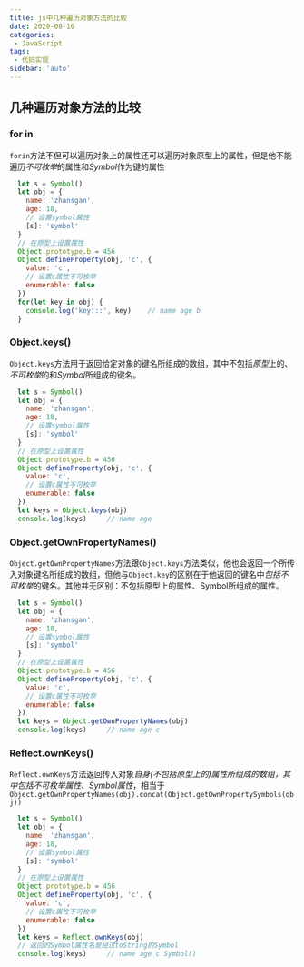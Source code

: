 ```yaml
---
title: js中几种遍历对象方法的比较
date: 2020-08-16
categories: 
 - JavaScript
tags:
 - 代码实现
sidebar: 'auto'
---
```


## 几种遍历对象方法的比较
### for in
`forin`方法不但可以遍历对象上的属性还可以遍历对象原型上的属性，但是他不能遍历*不可枚举*的属性和*Symbol*作为键的属性

``` js
  let s = Symbol()
  let obj = {
    name: 'zhansgan',
    age: 18,
    // 设置symbol属性
    [s]: 'symbol'
  }
  // 在原型上设置属性
  Object.prototype.b = 456
  Object.defineProperty(obj, 'c', {
    value: 'c',
    // 设置c属性不可枚举
    enumerable: false
  })
  for(let key in obj) {
    console.log('key:::', key)    // name age b
  }
```
### Object.keys()
`Object.keys`方法用于返回给定对象的键名所组成的数组，其中不包括*原型*上的、*不可枚举*的和*Symbol*所组成的键名。
``` js
  let s = Symbol()
  let obj = {
    name: 'zhansgan',
    age: 18,
    // 设置symbol属性
    [s]: 'symbol'
  }
  // 在原型上设置属性
  Object.prototype.b = 456
  Object.defineProperty(obj, 'c', {
    value: 'c',
    // 设置c属性不可枚举
    enumerable: false
  })
  let keys = Object.keys(obj)
  console.log(keys)     // name age
```
### Object.getOwnPropertyNames()
`Object.getOwnPropertyNames`方法跟`Object.keys`方法类似，他也会返回一个所传入对象键名所组成的数组，但他与`Object.key`的区别在于他返回的键名中*包括不可枚举*的键名。其他并无区别：不包括原型上的属性、Symbol所组成的属性。
``` js
  let s = Symbol()
  let obj = {
    name: 'zhansgan',
    age: 18,
    // 设置symbol属性
    [s]: 'symbol'
  }
  // 在原型上设置属性
  Object.prototype.b = 456
  Object.defineProperty(obj, 'c', {
    value: 'c',
    // 设置c属性不可枚举
    enumerable: false
  })
  let keys = Object.getOwnPropertyNames(obj)
  console.log(keys)     // name age c
```
### Reflect.ownKeys()
`Reflect.ownKeys`方法返回传入对象*自身(不包括原型上的)*属性所组成的数组，其中包括*不可枚举属性*、*Symbol属性*，相当于`Object.getOwnPropertyNames(obj).concat(Object.getOwnPropertySymbols(obj))`
``` js
  let s = Symbol()
  let obj = {
    name: 'zhansgan',
    age: 18,
    // 设置symbol属性
    [s]: 'symbol'
  }
  // 在原型上设置属性
  Object.prototype.b = 456
  Object.defineProperty(obj, 'c', {
    value: 'c',
    // 设置c属性不可枚举
    enumerable: false
  })
  let keys = Reflect.ownKeys(obj)
  // 返回的Symbol属性名是经过toString的Symbol
  console.log(keys)     // name age c Symbol()
```